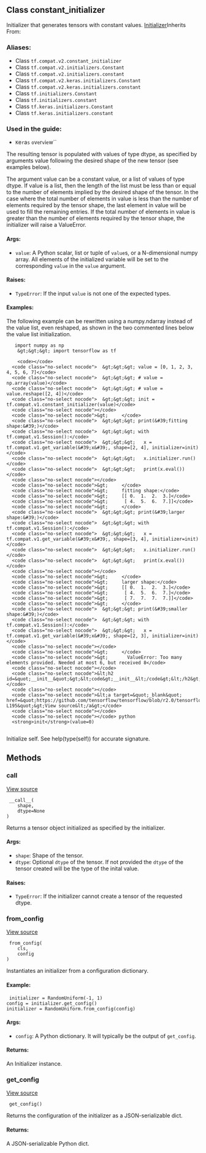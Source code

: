 ## Class constant_initializer

Initializer that generates tensors with constant values.
[Initializer](https://tensorflow.google.cn/api_docs/python/tf/keras/initializers/Initializer)Inherits From: 

### Aliases:
- Class `tf.compat.v2.constant_initializer`
- Class `tf.compat.v2.initializers.Constant`
- Class `tf.compat.v2.initializers.constant`
- Class `tf.compat.v2.keras.initializers.Constant`
- Class `tf.compat.v2.keras.initializers.constant`
- Class `tf.initializers.Constant`
- Class `tf.initializers.constant`
- Class `tf.keras.initializers.Constant`
- Class `tf.keras.initializers.constant`
### Used in the guide:
- ``K``e``r``a``s`` ``o``v``e``r``v``i``e``w``

The resulting tensor is populated with values of type dtype, as specified by arguments value following the desired shape of the new tensor (see examples below).

The argument value can be a constant value, or a list of values of type dtype. If value is a list, then the length of the list must be less than or equal to the number of elements implied by the desired shape of the tensor. In the case where the total number of elements in value is less than the number of elements required by the tensor shape, the last element in value will be used to fill the remaining entries. If the total number of elements in value is greater than the number of elements required by the tensor shape, the initializer will raise a ValueError.
#### Args:
- `value`: A Python scalar, list or tuple of `value`s, or a N-dimensional numpy array. All elements of the initialized variable will be set to the corresponding `value` in the `value` argument.
#### Raises:
- `TypeError`: If the input `value` is not one of the expected types.
#### Examples:

The following example can be rewritten using a numpy.ndarray instead of the value list, even reshaped, as shown in the two commented lines below the value list initialization.

```
   import numpy as np
    &gt;&gt;&gt; import tensorflow as tf
  
    <code></code>
  <code class="no-select nocode">  &gt;&gt;&gt; value = [0, 1, 2, 3, 4, 5, 6, 7]</code>
  <code class="no-select nocode">  &gt;&gt;&gt; # value = np.array(value)</code>
  <code class="no-select nocode">  &gt;&gt;&gt; # value = value.reshape([2, 4])</code>
  <code class="no-select nocode">  &gt;&gt;&gt; init = tf.compat.v1.constant_initializer(value)</code>
  <code class="no-select nocode"></code>
  <code class="no-select nocode">&gt;     </code>
  <code class="no-select nocode">  &gt;&gt;&gt; print(&#39;fitting shape:&#39;)</code>
  <code class="no-select nocode">  &gt;&gt;&gt; with tf.compat.v1.Session():</code>
  <code class="no-select nocode">  &gt;&gt;&gt;   x = tf.compat.v1.get_variable(&#39;x&#39;, shape=[2, 4], initializer=init)</code>
  <code class="no-select nocode">  &gt;&gt;&gt;   x.initializer.run()</code>
  <code class="no-select nocode">  &gt;&gt;&gt;   print(x.eval())</code>
  <code class="no-select nocode"></code>
  <code class="no-select nocode">&gt;     </code>
  <code class="no-select nocode">&gt;     fitting shape:</code>
  <code class="no-select nocode">&gt;     [[ 0.  1.  2.  3.]</code>
  <code class="no-select nocode">&gt;      [ 4.  5.  6.  7.]]</code>
  <code class="no-select nocode">&gt;     </code>
  <code class="no-select nocode">  &gt;&gt;&gt; print(&#39;larger shape:&#39;)</code>
  <code class="no-select nocode">  &gt;&gt;&gt; with tf.compat.v1.Session():</code>
  <code class="no-select nocode">  &gt;&gt;&gt;   x = tf.compat.v1.get_variable(&#39;x&#39;, shape=[3, 4], initializer=init)</code>
  <code class="no-select nocode">  &gt;&gt;&gt;   x.initializer.run()</code>
  <code class="no-select nocode">  &gt;&gt;&gt;   print(x.eval())</code>
  <code class="no-select nocode"></code>
  <code class="no-select nocode">&gt;     </code>
  <code class="no-select nocode">&gt;     larger shape:</code>
  <code class="no-select nocode">&gt;     [[ 0.  1.  2.  3.]</code>
  <code class="no-select nocode">&gt;      [ 4.  5.  6.  7.]</code>
  <code class="no-select nocode">&gt;      [ 7.  7.  7.  7.]]</code>
  <code class="no-select nocode">&gt;     </code>
  <code class="no-select nocode">  &gt;&gt;&gt; print(&#39;smaller shape:&#39;)</code>
  <code class="no-select nocode">  &gt;&gt;&gt; with tf.compat.v1.Session():</code>
  <code class="no-select nocode">  &gt;&gt;&gt;   x = tf.compat.v1.get_variable(&#39;x&#39;, shape=[2, 3], initializer=init)</code>
  <code class="no-select nocode"></code>
  <code class="no-select nocode">&gt;     </code>
  <code class="no-select nocode">&gt;       ValueError: Too many elements provided. Needed at most 6, but received 8</code>
  <code class="no-select nocode"></code>
  <code class="no-select nocode">&lt;h2 id=&quot;__init__&quot;&gt;&lt;code&gt;__init__&lt;/code&gt;&lt;/h2&gt;</code>
  <code class="no-select nocode"></code>
  <code class="no-select nocode">&lt;a target=&quot;_blank&quot; href=&quot;https://github.com/tensorflow/tensorflow/blob/r2.0/tensorflow/python/ops/init_ops_v2.py#L190-L195&quot;&gt;View source&lt;/a&gt;</code>
  <code class="no-select nocode"></code>
  <code class="no-select nocode"></code> python
  <strong>init</strong>(value=0)
  
```

Initialize self. See help(type(self)) for accurate signature.
## Methods
### __call__
[View source](https://github.com/tensorflow/tensorflow/blob/r2.0/tensorflow/python/ops/init_ops_v2.py#L197-L212)


```
 __call__(
    shape,
    dtype=None
)
```

Returns a tensor object initialized as specified by the initializer.
#### Args:
- `shape`: Shape of the tensor.
- `dtype`: Optional `dtype` of the tensor. If not provided the `dtype` of the tensor created will be the type of the inital value.
#### Raises:
- `TypeError`: If the initializer cannot create a tensor of the requested dtype.
### from_config
[View source](https://github.com/tensorflow/tensorflow/blob/r2.0/tensorflow/python/ops/init_ops_v2.py#L69-L89)


```
 from_config(
    cls,
    config
)
```

Instantiates an initializer from a configuration dictionary.
#### Example:

```
 initializer = RandomUniform(-1, 1)
config = initializer.get_config()
initializer = RandomUniform.from_config(config)
```
#### Args:
- `config`: A Python dictionary. It will typically be the output of `get_config`.
#### Returns:

An Initializer instance.
### get_config
[View source](https://github.com/tensorflow/tensorflow/blob/r2.0/tensorflow/python/ops/init_ops_v2.py#L214-L215)


```
 get_config()
```

Returns the configuration of the initializer as a JSON-serializable dict.
#### Returns:

A JSON-serializable Python dict.
